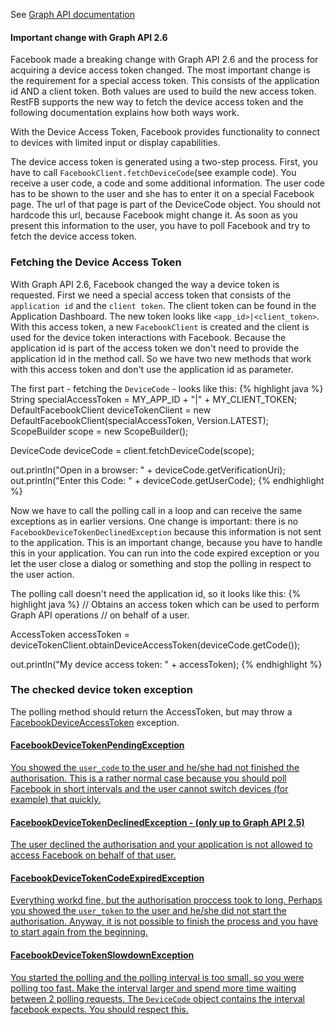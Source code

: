 See <a target="_blank" href="https://developers.facebook.com/docs/facebook-login/for-devices" class="label label-primary">Graph API documentation</a>

<div class="rfb-callout warning" role="alert">
	<h4>Important change with Graph API 2.6</h4>
	<div>Facebook made a breaking change with Graph API 2.6 and the process for acquiring a device access token changed. The most important change is the requirement for a special access token. This consists of the application id AND a client token. Both values are used to build the new access token. RestFB supports the new way to fetch the device access token and the following documentation explains how both ways work.</div>
</div>

With the Device Access Token, Facebook provides functionality to connect to devices with limited input or display capabilities. 

The device access token is generated using a two-step process. First, you have to call <code>FacebookClient.fetchDeviceCode</code>(see example code). You receive a user code, a code and some additional information. The user code has to be shown to the user and she has to enter it on a special Facebook page. The url of that page is part of the DeviceCode object. You should not hardcode this url, because Facebook might change it. As soon as you present this information to the user, you have to poll Facebook and try to fetch the device access token.


### Fetching the Device Access Token

With Graph API 2.6, Facebook changed the way a device token is requested. First we need a special access token that consists of the `application id` and the `client token`. The client token can be found in the Application Dashboard. The new token looks like `<app_id>|<client_token>`. With this access token, a new `FacebookClient` is created and the client is used for the device token interactions with Facebook. Because the application id is part of the access token we don't need to provide the application id in the method call. So we have two new methods that work with this access token and don't use the application id as parameter.

The first part - fetching the `DeviceCode` - looks like this: 
{% highlight java %}
String specialAccessToken = MY_APP_ID + "|" + MY_CLIENT_TOKEN;
DefaultFacebookClient deviceTokenClient = 
         new DefaultFacebookClient(specialAccessToken, Version.LATEST);
ScopeBuilder scope = new ScopeBuilder();

DeviceCode deviceCode = client.fetchDeviceCode(scope);

out.println("Open in a browser: " + deviceCode.getVerificationUri);
out.println("Enter this Code: " + deviceCode.getUserCode);
{% endhighlight %}

Now we have to call the polling call in a loop and can receive the same exceptions as in earlier versions. One change is important: there is no `FacebookDeviceTokenDeclinedException` because this information is not sent to the application. This is an important change, because you have to handle this in your application. You can run into the code expired exception or you let the user close a dialog or something and stop the polling in respect to the user action.

The polling call doesn't need the application id, so it looks like this:
{% highlight java %}
// Obtains an access token which can be used to perform Graph API operations
// on behalf of a user.

AccessToken accessToken =
   deviceTokenClient.obtainDeviceAccessToken(deviceCode.getCode());

out.println("My device access token: " + accessToken);
{% endhighlight %}

### The checked device token exception

The polling method should return the AccessToken, but may throw a <a href="/javadoc/com/restfb/exception/devicetoken/FacebookDeviceTokenException.html" target="_blank">FacebookDeviceAccessToken</a> exception.

<div class="list-group">
			<a href="/javadoc/com/restfb/exception/devicetoken/FacebookDeviceTokenPendingException.html" class="list-group-item" target="_blank">
			    <h4 class="list-group-item-heading">FacebookDeviceTokenPendingException</h4>
			    <p class="list-group-item-text">You showed the <code>user_code</code> to the user and he/she had not finished the authorisation. This is a rather normal case because you should poll Facebook in short intervals and the user cannot switch devices (for example) that quickly.<br>
			    </p>
			</a>
			<a href="/javadoc/com/restfb/exception/devicetoken/FacebookDeviceTokenDeclinedException.html" class="list-group-item" target="_blank">
			    <h4 class="list-group-item-heading">FacebookDeviceTokenDeclinedException - (only up to Graph API 2.5)</h4>
			    <p class="list-group-item-text">The user declined the authorisation and your application is not allowed to access Facebook on behalf of that user.</p>
			</a>
			<a href="/javadoc/com/restfb/exception/devicetoken/FacebookDeviceTokenCodeExpiredException.html" class="list-group-item" target="_blank">
			    <h4 class="list-group-item-heading">FacebookDeviceTokenCodeExpiredException</h4>
			    <p class="list-group-item-text">Everything workd fine, but the authorisation proccess took to long. Perhaps you showed the <code>user_token</code> to the user and he/she did not start the authorisation. Anyway, it is not possible to finish the process and you have to start again from the beginning.</p>
			</a>
			<a href="/javadoc/com/restfb/exception/devicetoken/FacebookDeviceTokenSlowdownException.html" class="list-group-item" target="_blank">
			    <h4 class="list-group-item-heading">FacebookDeviceTokenSlowdownException</h4>
			    <p class="list-group-item-text">You started the polling and the polling interval is too small, so you were polling too fast. Make the interval larger and spend more time waiting between 2 polling requests. The <code>DeviceCode</code> object contains the interval facebook expects. You should respect this.</p>
			</a>
</div>